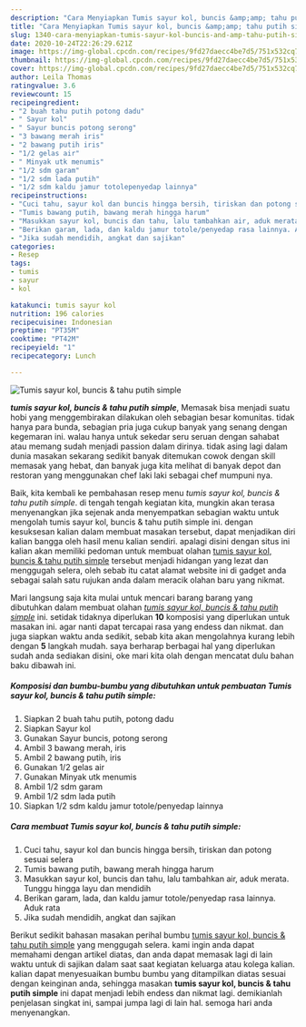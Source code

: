 ```yaml
---
description: "Cara Menyiapkan Tumis sayur kol, buncis &amp;amp; tahu putih simple Lezat"
title: "Cara Menyiapkan Tumis sayur kol, buncis &amp;amp; tahu putih simple Lezat"
slug: 1340-cara-menyiapkan-tumis-sayur-kol-buncis-and-amp-tahu-putih-simple-lezat
date: 2020-10-24T22:26:29.621Z
image: https://img-global.cpcdn.com/recipes/9fd27daecc4be7d5/751x532cq70/tumis-sayur-kol-buncis-tahu-putih-simple-foto-resep-utama.jpg
thumbnail: https://img-global.cpcdn.com/recipes/9fd27daecc4be7d5/751x532cq70/tumis-sayur-kol-buncis-tahu-putih-simple-foto-resep-utama.jpg
cover: https://img-global.cpcdn.com/recipes/9fd27daecc4be7d5/751x532cq70/tumis-sayur-kol-buncis-tahu-putih-simple-foto-resep-utama.jpg
author: Leila Thomas
ratingvalue: 3.6
reviewcount: 15
recipeingredient:
- "2 buah tahu putih potong dadu"
- " Sayur kol"
- " Sayur buncis potong serong"
- "3 bawang merah iris"
- "2 bawang putih iris"
- "1/2 gelas air"
- " Minyak utk menumis"
- "1/2 sdm garam"
- "1/2 sdm lada putih"
- "1/2 sdm kaldu jamur totolepenyedap lainnya"
recipeinstructions:
- "Cuci tahu, sayur kol dan buncis hingga bersih, tiriskan dan potong sesuai selera"
- "Tumis bawang putih, bawang merah hingga harum"
- "Masukkan sayur kol, buncis dan tahu, lalu tambahkan air, aduk merata. Tunggu hingga layu dan mendidih"
- "Berikan garam, lada, dan kaldu jamur totole/penyedap rasa lainnya. Aduk rata"
- "Jika sudah mendidih, angkat dan sajikan"
categories:
- Resep
tags:
- tumis
- sayur
- kol

katakunci: tumis sayur kol 
nutrition: 196 calories
recipecuisine: Indonesian
preptime: "PT35M"
cooktime: "PT42M"
recipeyield: "1"
recipecategory: Lunch

---
```



![Tumis sayur kol, buncis &amp; tahu putih simple](https://img-global.cpcdn.com/recipes/9fd27daecc4be7d5/751x532cq70/tumis-sayur-kol-buncis-tahu-putih-simple-foto-resep-utama.jpg)

<b><i>tumis sayur kol, buncis &amp; tahu putih simple</i></b>, Memasak bisa menjadi suatu hobi yang menggembirakan dilakukan oleh sebagian besar komunitas. tidak hanya para bunda, sebagian pria juga cukup banyak yang senang dengan kegemaran ini. walau hanya untuk sekedar seru seruan dengan sahabat atau memang sudah menjadi passion dalam dirinya. tidak asing lagi dalam dunia masakan sekarang sedikit banyak ditemukan cowok dengan skill memasak yang hebat, dan banyak juga kita melihat di banyak depot dan restoran yang menggunakan chef laki laki sebagai chef mumpuni nya.

Baik, kita kembali ke pembahasan resep menu <i>tumis sayur kol, buncis &amp; tahu putih simple</i>. di tengah tengah kegiatan kita, mungkin akan terasa menyenangkan jika sejenak anda menyempatkan sebagian waktu untuk mengolah tumis sayur kol, buncis &amp; tahu putih simple ini. dengan kesuksesan kalian dalam membuat masakan tersebut, dapat menjadikan diri kalian bangga oleh hasil menu kalian sendiri. apalagi disini dengan situs ini kalian akan memiliki pedoman untuk membuat olahan <u>tumis sayur kol, buncis &amp; tahu putih simple</u> tersebut menjadi hidangan yang lezat dan menggugah selera, oleh sebab itu catat alamat website ini di gadget anda sebagai salah satu rujukan anda dalam meracik olahan baru yang nikmat.




Mari langsung saja kita mulai untuk mencari barang barang yang dibutuhkan dalam membuat olahan <u><i>tumis sayur kol, buncis &amp; tahu putih simple</i></u> ini. setidak tidaknya diperlukan <b>10</b> komposisi yang diperlukan untuk masakan ini. agar nanti dapat tercapai rasa yang endess dan nikmat. dan juga siapkan waktu anda sedikit, sebab kita akan mengolahnya kurang lebih dengan <b>5</b> langkah mudah. saya berharap berbagai hal yang diperlukan sudah anda sediakan disini, oke mari kita olah dengan mencatat dulu bahan baku dibawah ini.

<!--inarticleads1-->

##### Komposisi dan bumbu-bumbu yang dibutuhkan untuk pembuatan Tumis sayur kol, buncis &amp; tahu putih simple:

1. Siapkan 2 buah tahu putih, potong dadu
1. Siapkan  Sayur kol
1. Gunakan  Sayur buncis, potong serong
1. Ambil 3 bawang merah, iris
1. Ambil 2 bawang putih, iris
1. Gunakan 1/2 gelas air
1. Gunakan  Minyak utk menumis
1. Ambil 1/2 sdm garam
1. Ambil 1/2 sdm lada putih
1. Siapkan 1/2 sdm kaldu jamur totole/penyedap lainnya




<!--inarticleads2-->

##### Cara membuat Tumis sayur kol, buncis &amp; tahu putih simple:

1. Cuci tahu, sayur kol dan buncis hingga bersih, tiriskan dan potong sesuai selera
1. Tumis bawang putih, bawang merah hingga harum
1. Masukkan sayur kol, buncis dan tahu, lalu tambahkan air, aduk merata. Tunggu hingga layu dan mendidih
1. Berikan garam, lada, dan kaldu jamur totole/penyedap rasa lainnya. Aduk rata
1. Jika sudah mendidih, angkat dan sajikan




Berikut sedikit bahasan masakan perihal bumbu <u>tumis sayur kol, buncis &amp; tahu putih simple</u> yang menggugah selera. kami ingin anda dapat memahami dengan artikel diatas, dan anda dapat memasak lagi di lain waktu untuk di sajikan dalam saat saat kegiatan keluarga atau kolega kalian. kalian dapat menyesuaikan bumbu bumbu yang ditampilkan diatas sesuai dengan keinginan anda, sehingga masakan <b>tumis sayur kol, buncis &amp; tahu putih simple</b> ini dapat menjadi lebih endess dan nikmat lagi. demikianlah penjelasan singkat ini, sampai jumpa lagi di lain hal. semoga hari anda menyenangkan.
